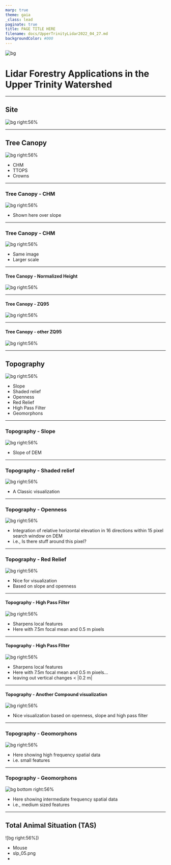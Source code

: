 ```yaml
---
marp: true
theme: gaia
_class: lead
paginate: true
title: PAGE TITLE HERE
filename: docs/UpperTrinityLidar2022_04_27.md
backgroundColor: #000
---
```


<!-- _class: invert -->
<!-- _color: #ade396 -->
![bg](img/sale_2.png)


Lidar Forestry Applications in the Upper Trinity Watershed  <!-- fit -->
=====

---
## Site
<!-- _color: green -->
![bg right:56%](img/Region.png)


---
## Tree Canopy
<!-- _color: green -->
![bg right:56%](img/sale_2.png)

- CHM
- TTOPS
- Crowns


---
### Tree Canopy - CHM
<!-- _color: green -->
![bg right:56%](img/CHMonSLP2.png)


- Shown here over slope

---

### Tree Canopy - CHM
<!-- _color: green -->
![bg right:56%](img/CHMonSLP.png)

- Same image
- Larger scale


---
#### Tree Canopy - Normalized Height
<!-- _color: green -->
![bg right:56%](img/Norm1.png)


---
#### Tree Canopy - ZQ95
<!-- _color: green -->
![bg right:56%](img/ZQ95.png)


---
#### Tree Canopy - other ZQ95 
<!-- _color: green -->
![bg right:56%](img/2_5dZQ95.png)


---
## Topography
<!-- _color: green -->
![bg right:56%](img/sale_2.png)

- Slope
- Shaded relief
- Openness
- Red Relief
- High Pass Filter
- Geomorphons


---
### Topography - Slope
<!-- _color: green -->
![bg right:56%](img/slp_05.png)

- Slope of DEM


---
### Topography - Shaded relief
<!-- _color: green -->
![bg right:56%](img/shd_05.png)

- A Classic visualization

---
### Topography - Openness
<!-- _color: green -->
![bg right:56%](img/openess_15_05.png)

- Integration of relative horizontal elevation in 16 directions within 15 pixel search window on DEM
- i.e., Is there stuff around this pixel?


---
### Topography - Red Relief
<!-- _color: green -->
![bg right:56%](img/HIS_slp_op_RRIM.png)

- Nice for visualization
- Based on slope and openness


---
#### Topography - High Pass Filter
<!-- _color: green -->
![bg right:56%](img/hp_15_05.png)

- Sharpens local features
- Here with 7.5m focal mean and 0.5 m pixels


---
#### Topography - High Pass FIlter
<!-- _color: green -->
![bg right:56%](img/hp_15_05_outliers.png)

- Sharpens local features
- Here with 7.5m focal mean and 0.5 m pixels...
- leaving out vertical changes < |0.2 m|


---
#### Topography - Another Compound visualization
<!-- _color: green -->
![bg right:56%](img/rgb_open_slp_hp.png)

- Nice visualization based on openness, slope and high pass filter


---
### Topography - Geomorphons
<!-- _color: green -->
<!-- _footer: "![](img/legend.png)" -->

<style>
footer {
    height: 330px;
    margin-bottom: 0 px;
    
}
footer img {

    float: center;
    width: 90%;
 }
</style>

![bg right:56%](img/Geomorphon03_0_0__05.png)

- Here showing high frequency spatial data 
- i.e. small features


---
### Topography - Geomorphons
<!-- _color: green -->
<!-- _footer: "![](img/geomorphon.png)" -->

<style>
footer {
    height: 330px;
    margin-bottom: 0 px;

}
footer img {

    float: center;
    width: 70%;
 }
</style>

![bg bottom right:56%](img/geomorphon15_03_01__05.png)

- Here showing intermediate frequency spatial data
- i.e., medium sized features



---
## Total Animal Situation (TAS)
<!-- _color: green -->
![bg right:56%])

- Mouse
- slp_05.png
- 

